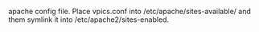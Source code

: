 apache config file.  Place vpics.conf into /etc/apache/sites-available/ and them symlink it into /etc/apache2/sites-enabled.
